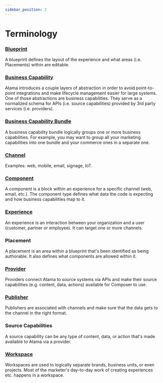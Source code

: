 ```yaml
---
sidebar_position: 2
---
```


# Terminology

### [Blueprint](../composer-studio/authoring-guides/blueprint/index.md)
A blueprint defines the layout of the experience and what areas (i.e. Placements) within are editable.

### [Business Capability](../composer-core/business-capability.md)
Atama introduces a couple layers of abstraction in order to avoid point-to-point integrations and make lifecycle management easier for large systems. One of those abstractions are business capabilities. They serve as a normalized schema for APIs (i.e. source capabilities) provided by 3rd party services (i.e. providers).

### [Business Capability Bundle](../composer-core/business-capability-bundle.md)
A business capability bundle logically groups one or more business capabilities. For example, you may want to group all your marketing capabilities into one bundle and your commerce ones in a separate one.

### [Channel](../composer-studio/authoring-guides/channel.md)
Examples: web, mobile, email, signage, IoT.

### [Component](../composer-studio/authoring-guides/component/index.md)
A component is a block within an experience for a specific channel (web, email, etc.). The component type defines what data the code is expecting and how business capabilities map to it.

### [Experience](../composer-studio/authoring-guides/experience/index.md)
An experience is an interaction between your organization and a user (customer, partner or employee). It can target one or more channels.

### Placement
A placement is an area within a blueprint that's been identified as being authorable. It also defines what components are allowed within it.

### [Provider](../composer-core/providers/README.md)
Providers connect Atama to source systems via APIs and make their source capabilities (e.g. content, data, actions) available for Composer to use.

### [Publisher](../composer-studio/authoring-guides/channel.md#publisher)
Publishers are associated with channels and make sure that the data gets to the channel in the right format.

### Source Capabilities
A source capability can be any type of content, data, or action that's made available to Atama via a provider.

### [Workspace](../composer-studio/authoring-guides/workspace.md)
Workspaces are used to logically separate brands, business units, or even projects. Most of the marketer's day-to-day work of creating experiences etc. happens in a workspace.
